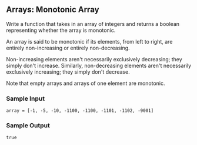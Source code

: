## Arrays: Monotonic Array

Write a function that takes in an array of integers and returns a boolean
representing whether the array is monotonic.

An array is said to be monotonic if its elements, from left to right, are
entirely non-increasing or entirely non-decreasing.

Non-increasing elements aren't necessarily exclusively decreasing; they simply
don't increase. Similarly, non-decreasing elements aren't necessarily
exclusively increasing; they simply don't decrease.

Note that empty arrays and arrays of one element are monotonic.

### Sample Input

```
array = [-1, -5, -10, -1100, -1100, -1101, -1102, -9001]
```

### Sample Output

```
true
```